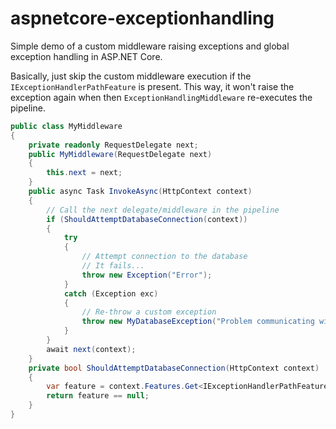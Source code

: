 # aspnetcore-exceptionhandling
Simple demo of a custom middleware raising exceptions and global exception handling in ASP.NET Core.

Basically, just skip the custom middleware execution if the `IExceptionHandlerPathFeature` is present. This way, it won't raise the exception again when then `ExceptionHandlingMiddleware` re-executes the pipeline.

```csharp
public class MyMiddleware
{
    private readonly RequestDelegate next;
    public MyMiddleware(RequestDelegate next)
    {
        this.next = next;
    }
    public async Task InvokeAsync(HttpContext context)
    {
        // Call the next delegate/middleware in the pipeline
        if (ShouldAttemptDatabaseConnection(context))
        {
            try
            {
                // Attempt connection to the database
                // It fails...
                throw new Exception("Error");
            }
            catch (Exception exc)
            {
                // Re-throw a custom exception
                throw new MyDatabaseException("Problem communicating witht the database", exc);
            }
        }
        await next(context);
    }
    private bool ShouldAttemptDatabaseConnection(HttpContext context)
    {
        var feature = context.Features.Get<IExceptionHandlerPathFeature>();
        return feature == null;
    }
}
```